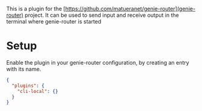 This is a plugin for the [https://github.com/matueranet/genie-router](genie-router)
project. It can be used to send input and receive output in the terminal where genie-router is started

# Setup

Enable the plugin in your genie-router configuration, by creating an entry with its name.

```json
{
  "plugins": {
    "cli-local": {}
  }
}
```
